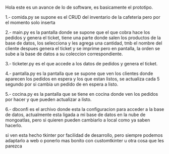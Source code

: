 Hola este es un avance de lo de software, es basicamente el prototipo.

1.- comida.py se supone es el CRUD del inventario de la cafeteria pero por el momento solo inserta

2.- main.py es la pantalla donde se supone que el que cobra hace los pedidos y genera el ticket, tiene una parte donde salen los productos de la base de datos, los selecciona y les agrega una cantidad, tmb el nombre del cliente 
    despues genera el ticket y se imprime pero en pantalla, la orden se sube a la base de datos a su coleccion correspondiente.
    
3.- ticketer.py es el que accede a los datos de pedidos y genera el ticket.

4.- pantalla.py es la pantalla que se supone que ven los clientes donde aparecen los pedidos en espera y los que estan listos, se actualiza cada 5 segundo por si cambia un pedido de en espera a listo.

5.- cocina.py es la pantalla que se tiene en cocina donde ven los pedidos por hacer y que pueden actualizar a listo.

6.- dbconfi es el archivo donde esta la configuracion para acceder a la base de datos, actualmente esta ligada a mi base de datos en la nube de mongoatlas, pero si quieren pueden cambiarlo a local como ya saben hacerlo.


si ven esta hecho tkinter por facilidad de desarrollo, pero siempre podemos adaptarlo a web o ponerlo mas bonito con customtkinter u otra cosa que les parezca

